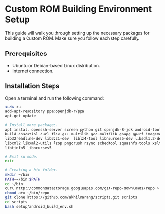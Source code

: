 # Custom ROM Building Environment Setup

This guide will walk you through setting up the necessary packages for building a Custom ROM. Make sure you follow each step carefully.

## Prerequisites

- Ubuntu or Debian-based Linux distribution.
- Internet connection.

## Installation Steps

Open a terminal and run the following command:
```bash
sudo su
add-apt-repository ppa:openjdk-r/ppa
apt-get update

# Install more packages.
apt install openssh-server screen python git openjdk-8-jdk android-tools-adb bc bison \
build-essential curl flex g++-multilib gcc-multilib gnupg gperf imagemagick lib32ncurses-dev \
lib32readline-dev lib32z1-dev  liblz4-tool libncurses5-dev libsdl1.2-dev libssl-dev \
libxml2 libxml2-utils lzop pngcrush rsync schedtool squashfs-tools xsltproc yasm zip zlib1g-dev \
libtinfo5 libncurses5

# Exit su mode.
exit

# Creating a bin folder.
mkdir ~/bin
PATH=~/bin:$PATH
cd ~/bin
curl http://commondatastorage.googleapis.com/git-repo-downloads/repo > ~/bin/repo
chmod a+x ~/bin/repo
git clone https://github.com/akhilnarang/scripts.git scripts
cd scripts
bash setup/android_build_env.sh
